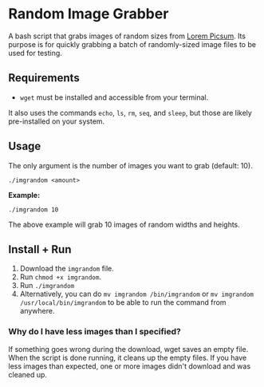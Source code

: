 # Random Image Grabber

A bash script that grabs images of random sizes from [Lorem Picsum](https://picsum.photos). Its purpose is for quickly grabbing a batch of randomly-sized image files to be used for testing.

## Requirements
- ```wget``` must be installed and accessible from your terminal.

It also uses the commands ```echo```, ```ls```, ```rm```, ```seq```, and ```sleep```, but those are likely pre-installed on your system.

## Usage
The only argument is the number of images you want to grab (default: 10).

```
./imgrandom <amount>
```

**Example:**
```
./imgrandom 10
```

The above example will grab 10 images of random widths and heights.

## Install + Run
1. Download the ```imgrandom``` file.
2. Run ```chmod +x imgrandom```.
3. Run ```./imgrandom```
4. Alternatively, you can do `mv imgrandom /bin/imgrandom` or `mv imgrandom /usr/local/bin/imgrandom` to be able to run the command from anywhere.

### Why do I have less images than I specified?
If something goes wrong during the download, wget saves an empty file. When the script is done running, it cleans up the empty files. If you have less images than expected, one or more images didn't download and was cleaned up.
